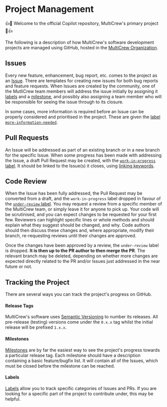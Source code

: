 # Project Management

:+1::tada: Welcome to the official Copilot repository, MultiCrew's primary project :tada::+1:

The following is a description of how MultiCrew's software development projects are managed using GitHub, hosted in the [MultiCrew Organization](https://github.com/MultiCrew).

## Issues

Every new feature, enhancement, bug report, etc. comes to the project as an [Issue](https://github.com/MultiCrew/copilot/issues). There are templates for creating new issues for both bug reports and feature requests. When Issues are created by the community, one of the MutliCrew team members will address the issue initially by assigning it [labels](https://github.com/MultiCrew/copilot/labels) and a [milestone](https://github.com/MultiCrew/copilot/milestones), and possibly also assigning a team member who will be responsible for seeing the issue through to its closure.

In some cases, more information is required before an Issue can be properly considered and prioritised in the project. These are given the [label `more-information-needed`](https://github.com/MultiCrew/copilot/labels/more-information-needed).

## Pull Requests

An Issue will be addressed as part of an existing branch or in a new branch for the specific Issue. When some progress has been made with addressing the Issue, a draft Pull Request may be created, with the [`work-in-progress` label](https://github.com/MultiCrew/copilot/labels/work-in-progress). It should be linked to the Issue(s) it closes, using [linking keywords](https://help.github.com/en/github/managing-your-work-on-github/linking-a-pull-request-to-an-issue#linking-a-pull-request-to-an-issue-using-a-keyword).

## Code Review

When the Issue has been fully addressed, the Pull Request may be converted from a draft, and the `work-in-progress` label dropped in favour of the [`under-review` label](https://github.com/MultiCrew/copilot/labels/under-review). You may request a review from a specific member of the MultiCrew team, or simply leave it for anyone to pick up. Your code will be scrutinised, and you can expect changes to be requested for your first few. Reviewers can highlight specific lines or whole methods and should explain what they suggest should be changed, and why. Code authors should then discuss these changes and, where appropriate, modify their branch, re-requesting reviews until their changes are approved.

Once the changes have been approved by a review, the `under-review` label is dropped. **It is then up to the PR author to then merge the PR**. The relevant branch may be deleted, depending on whether more changes are expected directly related to the PR and/or Issues just addressed in the near future or not.

## Tracking the Project

There are several ways you can track the project's progress on GitHub.

#### Release Tags

MultiCrew's software uses [Semantic Versioning](https://semver.org/) to number its releases. All pre-release (testing) versions come under the `0.x.x` tag whilst the initial release will be prefixed `1.x.x`.

#### Milestones

[Milestones](https://github.com/MultiCrew/copilot/milestones) are by far the easiest way to see the project's progress towards a particular release tag. Each milestone should have a description containing a basic feature/bugfix list. It will contain all of the Issues, which must be closed before the milestone can be reached.

#### Labels

[Labels](https://github.com/MultiCrew/copilot/labels) allow you to track specific categories of Issues and PRs. If you are looking for a specific part of the project to contribute under, this may be helpful.
